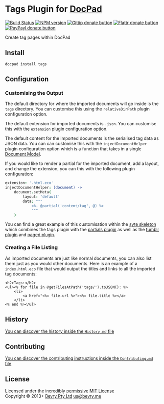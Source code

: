 # Tags Plugin for [DocPad](http://docpad.org)

[![Build Status](https://secure.travis-ci.org/docpad/docpad-plugin-tags.png?branch=master)](http://travis-ci.org/docpad/docpad-plugin-tags "Check this project's build status on TravisCI")
[![NPM version](https://badge.fury.io/js/docpad-plugin-tags.png)](https://npmjs.org/package/docpad-plugin-tags "View this project on NPM")
[![Gittip donate button](http://badgr.co/gittip/docpad.png)](https://www.gittip.com/docpad/ "Donate weekly to this project using Gittip")
[![Flattr donate button](https://raw.github.com/balupton/flattr-buttons/master/badge-89x18.gif)](http://flattr.com/thing/344188/balupton-on-Flattr "Donate monthly to this project using Flattr")
[![PayPayl donate button](https://www.paypalobjects.com/en_AU/i/btn/btn_donate_SM.gif)](https://www.paypal.com/cgi-bin/webscr?cmd=_s-xclick&hosted_button_id=QB8GQPZAH84N6 "Donate once-off to this project using Paypal")

Create tag pages within DocPad


## Install

```
docpad install tags
```


## Configuration

### Customising the Output

The default directory for where the imported documents will go inside is the `tags` directory. You can customise this using the `relativeDirPath` plugin configuration option.

The default extension for imported documents is `.json`. You can customise this with the `extension` plugin configuration option.

The default content for the imported documents is the serialised tag data as JSON data. You can can customise this with the `injectDocumentHelper` plugin configuration option which is a function that takes in a single [Document Model](https://github.com/bevry/docpad/blob/master/src/lib/models/document.coffee).

If you would like to render a partial for the imported document, add a layout, and change the extension, you can this with the following plugin configuration:

``` coffee
extension: '.html.eco'
injectDocumentHelper: (document) ->
	document.setMeta(
		layout: 'default'
		data: """
			<%- @partial('content/tag', @) %>
			"""
	)
```

You can find a great example of this customisation within the [syte skeleton](https://github.com/docpad/syte.docpad) which combines the tags plugin with the [partials plugin](http://docpad.org/plugin/partials) as well as the [tumblr plugin](http://docpad.org/plugin/tumblr) and [paged plugin](http://docpad.org/plugin/paged).


### Creating a File Listing

As imported documents are just like normal documents, you can also list them just as you would other documents. Here is an example of a `index.html.eco` file that would output the titles and links to all the imported tag documents:

``` erb
<h2>Tags:</h2>
<ul><% for file in @getFilesAtPath('tags/').toJSON(): %>
	<li>
		<a href="<%= file.url %>"><%= file.title %></a>
	</li>
<% end %></ul>
```


## History
[You can discover the history inside the `History.md` file](https://github.com/bevry/docpad-plugin-tags/blob/master/History.md#files)


## Contributing
[You can discover the contributing instructions inside the `Contributing.md` file](https://github.com/bevry/docpad-plugin-tags/blob/master/Contributing.md#files)


## License
Licensed under the incredibly [permissive](http://en.wikipedia.org/wiki/Permissive_free_software_licence) [MIT License](http://creativecommons.org/licenses/MIT/)
<br/>Copyright &copy; 2013+ [Bevry Pty Ltd](http://bevry.me) <us@bevry.me>